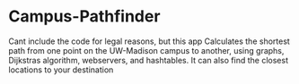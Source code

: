 # Campus-Pathfinder
Cant include the code for legal reasons, but this app Calculates the shortest path from one point on the UW-Madison campus to another, using graphs, Dijkstras algorithm, webservers, and hashtables. It can also find the closest locations to your destination
